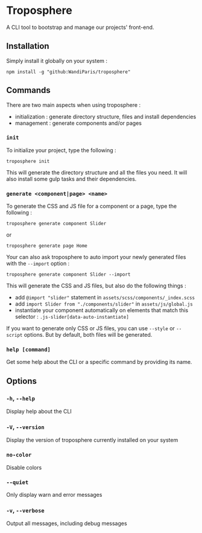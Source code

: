 # Troposphere

A CLI tool to bootstrap and manage our projects' front-end.

## Installation

Simply install it globally on your system :

```
npm install -g "github:WandiParis/troposphere"
```

## Commands

There are two main aspects when using troposphere :

* initialization : generate directory structure, files and install dependencies
* management : generate components and/or pages

### `init`

To initialize your project, type the following :

```
troposphere init
```

This will generate the directory structure and all the files you need. It will
also install some gulp tasks and their dependencies.

### `generate <component|page> <name>`

To generate the CSS and JS file for a component or a page, type the following :

```
troposphere generate component Slider
```

or

```
troposphere generate page Home
```

Your can also ask troposphere to auto import your newly generated files with the
`--import` option :

```
troposphere generate component Slider --import
```

This will generate the CSS and JS files, but also do the following things :

* add `@import "slider"` statement in `assets/scss/components/_index.scss`
* add `import Slider from "./components/slider"` in `assets/js/global.js`
* instantiate your component automatically on elements that match this selector
: `.js-slider[data-auto-instantiate]`

If you want to generate only CSS or JS files, you can use `--style` or
`--script` options. But by default, both files will be generated.

### `help [command]`

Get some help about the CLI or a specific command by providing its name.

## Options

### `-h`, `--help`

Display help about the CLI

### `-V`, `--version`

Display the version of troposphere currently installed on your system

### `no-color`

Disable colors

### `--quiet`

Only display warn and error messages

### `-v`, `--verbose`

Output all messages, including debug messages
